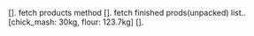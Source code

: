 []. fetch products method
[]. fetch finished prods(unpacked) list..[chick_mash: 30kg, flour: 123.7kg]
[]. 
